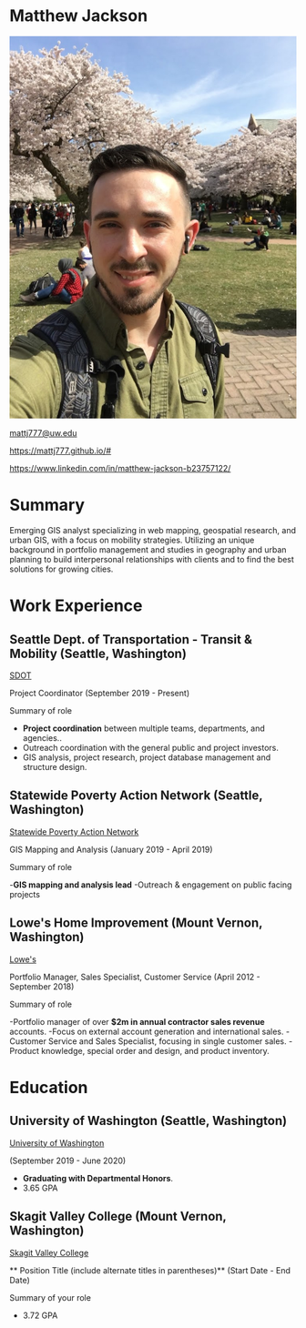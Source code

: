 # Matthew Jackson

![](img/profile.jpg)

mattj777@uw.edu

https://mattj777.github.io/#

https://www.linkedin.com/in/matthew-jackson-b23757122/

# Summary

Emerging GIS analyst specializing in web mapping, geospatial research, and urban GIS, with a focus on mobility strategies. Utilizing an unique background in portfolio management and studies in geography and urban planning to build interpersonal relationships with clients and to find the best solutions for growing cities.

# Work Experience

## Seattle Dept. of Transportation - Transit &amp; Mobility (Seattle, Washington)

[SDOT]

Project Coordinator (September 2019 - Present)

Summary of role

- **Project coordination** between multiple teams, departments, and agencies..
- Outreach coordination with the general public and project investors.
- GIS analysis, project research, project database management and structure design.

## Statewide Poverty Action Network (Seattle, Washington)

[Statewide Poverty Action Network]

GIS Mapping and Analysis (January 2019 - April 2019)

Summary of role

-**GIS mapping and analysis lead**
-Outreach &amp; engagement on public facing projects


## Lowe's Home Improvement (Mount Vernon, Washington)
[Lowe's]

Portfolio Manager, Sales Specialist, Customer Service (April 2012 - September 2018)

Summary of role

-Portfolio manager of over **$2m in annual contractor sales revenue** accounts.
-Focus on external account generation and international sales.
-Customer Service and Sales Specialist, focusing in single customer sales.
-Product knowledge, special order and design, and product inventory.




[SDOT]: https://www.seattle.gov/transportation/about-sdot/organization#transitandmobilitydivision
[Statewide Poverty Action Network]: https://povertyaction.org/
[Lowe's]: https://www.lowes.com/


# Education

## University of Washington (Seattle, Washington)

[University of Washington]

(September 2019 - June 2020)

- **Graduating with Departmental Honors**.
- 3.65 GPA


## Skagit Valley College (Mount Vernon, Washington)
[Skagit Valley College]

** Position Title (include alternate titles in parentheses)** (Start Date - End Date)

Summary of your role

- 3.72 GPA

[University of Washington]: https://www.washington.edu/
[Skagit Valley College]: https://www.skagit.edu/
[University 3]: http://www.univ3.edu
